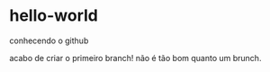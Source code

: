 # hello-world
conhecendo o github

acabo de criar o primeiro branch! não é tão bom quanto um brunch.

